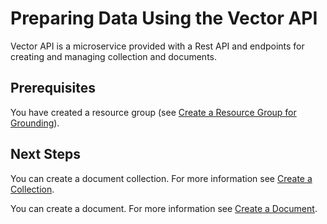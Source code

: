 <!-- loio221b03f71bef421aae8235e4ae5a0290 -->

# Preparing Data Using the Vector API

Vector API is a microservice provided with a Rest API and endpoints for creating and managing collection and documents.



<a name="loio221b03f71bef421aae8235e4ae5a0290__prereq_jcr_q5z_ydc"/>

## Prerequisites

You have created a resource group \(see [Create a Resource Group for Grounding](create-a-resource-group-for-grounding-6712bfe.md)\).



<a name="loio221b03f71bef421aae8235e4ae5a0290__postreq_uhj_5c4_jdc"/>

## Next Steps

You can create a document collection. For more information see [Create a Collection](create-a-collection-9cbfe27.md).

You can create a document. For more information see [Create a Document](create-a-document-a58edae.md).

